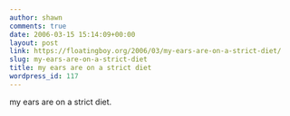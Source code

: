 ```yaml
---
author: shawn
comments: true
date: 2006-03-15 15:14:09+00:00
layout: post
link: https://floatingboy.org/2006/03/my-ears-are-on-a-strict-diet/
slug: my-ears-are-on-a-strict-diet
title: my ears are on a strict diet
wordpress_id: 117
---
```


my ears are on a strict diet.
